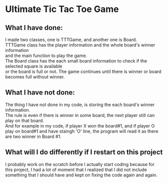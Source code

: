 # Ultimate Tic Tac Toe Game

**What I have done:**
---
I made two classes, one is TTTGame, and another one is Board.  
TTTGame class has the player information and the whole board's winner information  
and the main function to play the game.  
The Board class has the each small board information to check if the selected square is available  
or the board is full or not. The game continues until there is winner or board becomes full without winner.  

**What I have not done:**
---
The thing I have not done in my code, is storing the each board's winner information.  
The rule is even if there is winner in some board, the next player still can play on that board.  
And for example in my code, if player X won the board#1, and if player O play on board#1 and have staingh 'O' line, the program will read it as there are two winner in Board #1.

**What will I do differently if I restart on this project**
---
I probably work on the scratch before I actually start coding because for this project, I had a lot of moment that I realized that I did not include something that I should have and kept on fixing the code again and again.

